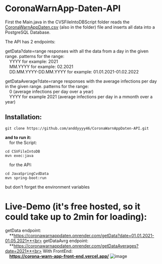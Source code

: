 # CoronaWarnApp-Daten-API
First the Main.java in the CVSFileIntoDBScript folder reads the [CoronaWarnAppDaten.csv](https://github.com/anddyyyy46/CoronaWarnAppDaten-API/blob/master/CSVFileIntoDBScript/CoronaWarnAppDaten.csv) (also in the folder) file and inserts all data into a PostgreSQL Database.

The API has 2 endpoints:

getData?date=range responses with all the data from a day in the given range.
patterns for the range:<br>
&emsp;YYYY for example: 2021<br>
&emsp;MM.YYYY for example: 02.2021<br>
&emsp;DD.MM.YYYY-DD.MM.YYYY for example: 01.01.2021-01.02.2022 

getDataAverage?date=range responses with the average infections per day in the given range.
patterns for the range:<br>
&emsp;0 (average infections per day over a year)<br>
&emsp;YYYY for example 2021 (average infections per day in a mmonth over a year)

## Installation:
```
git clone https://github.com/anddyyyy46/CoronaWarnAppDaten-API.git
```
**and to run it:**<br>
&emsp;for the Script:<br>
 ```
cd CSVFileIntoDB
mvn exec:java
```
&emsp;for the API:<br>
```
cd JavaSpringCvdData
mvn spring-boot:run
```
but don't forget the environment variables
# Live-Demo (it's free hosted, so it could take up to 2min for loading): 
getData endpoint:<br>
&emsp;**https://coronawarnappdaten.onrender.com/getData?date=01.01.2021-01.05.2021**<br>
getDataAvrg endpoint:<br>
&emsp;**https://coronawarnappdaten.onrender.com/getDataAverages?date=2021**<br>
With FrontEnd:<br> 
&emsp;**https://corona-warn-app-front-end.vercel.app/**
![image](https://github.com/anddyyyy46/CoronaWarnAppDaten-API/assets/132681533/32b77706-cf45-45ed-a945-77f03080c310)


  

  
